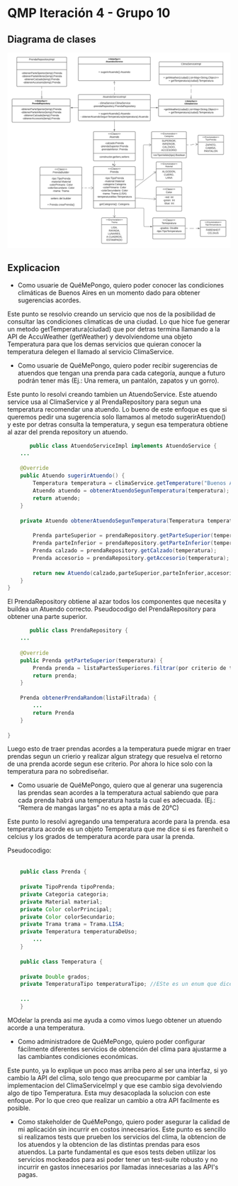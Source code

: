 # QMP Iteración 4 - Grupo 10

## Diagrama de clases

<p> 
<img src="QMP - 4ta iteracion.png">
</p>

## Explicacion


* Como usuarie de QuéMePongo, quiero poder conocer las condiciones climáticas de Buenos Aires en un momento dado para obtener sugerencias acordes.

Este punto se resolvio creando un servicio que nos de la posibilidad de consultar las condiciones climaticas de una ciudad.
Lo que hice fue generar un metodo getTemperatura(ciudad) que por detras termina llamando a la API de AccuWeather (getWeather) y devolviendome una objeto Temperatura para que los demas servicios que quieran conocer la temperatura delegen el llamado al servicio ClimaService.
 
* Como usuarie de QuéMePongo, quiero poder recibir sugerencias de atuendos que tengan una prenda para cada categoría, aunque a futuro podrán tener más (Ej.: Una remera, un pantalón, zapatos y un gorro).

Este punto lo resolvi creando tambien un AtuendoService. Este atuendo service usa al ClimaService y al PrendaRepository para segun una temperatura recomendar una atuendo. Lo bueno de este enfoque es que si queremos pedir una sugerencia solo llamamos al metodo sugerirAtuendo() y este por detras consulta la temperatura, y segun esa temperatura obtiene al azar del prenda repository un atuendo. 

```java
       public class AtuendoServiceImpl implements AtuendoService {
    ...

    @Override
    public Atuendo sugerirAtuendo() {
        Temperatura temperatura = climaService.getTemperature("Buenos Aires, Argentina");
        Atuendo atuendo = obtenerAtuendoSegunTemperatura(temperatura);
        return atuendo;
    }

    private Atuendo obtenerAtuendoSegunTemperatura(Temperatura temperatura) {

        Prenda parteSuperior = prendaRepository.getParteSuperior(temperatura);
        Prenda parteInferior = prendaRepository.getParteInferior(temperatura);
        Prenda calzado = prendaRepository.getCalzado(temperatura);
        Prenda accesorio = prendaRepository.getAccesorio(temperatura);

        return new Atuendo(calzado,parteSuperior,parteInferior,accesorio);
    }
}
```   

El PrendaRepository obtiene al azar todos los componentes que necesita y buildea un Atuendo correcto. 
Pseudocodigo del PrendaRepository para obtener una parte superior. 

```java
       public class PrendaRepository {
    ...

    @Override
    public Prenda getParteSuperior(temperatura) {
        Prenda prenda = listaPartesSuperiores.filtrar(por criterio de temperatura).obtenerPrendaRandom();
        return prenda;
    }

    Prenda obtenerPrendaRandom(listaFiltrada) {
        ...
        return Prenda
    }

}
```   

Luego esto de traer prendas acordes a la temperatura puede migrar en traer prendas segun un crierio y realizar algun strategy que resuelva el retorno de una prenda acorde segun ese criterio. Por ahora lo hice solo con la temperatura para no sobrediseñar.


* Como usuarie de QuéMePongo, quiero que al generar una sugerencia las prendas sean acordes a la temperatura actual sabiendo que para cada prenda habrá una temperatura hasta la cual es adecuada. (Ej.: “Remera de mangas largas” no es apta a más de 20°C)

Este punto lo resolvi agregando una temperatura acorde para la prenda. esa temperatura acorde es un objeto Temperatura que me dice si es farenheit o celcius y los grados de temperatura acorde para usar la prenda. 

Pseudocodigo: 

```java

    public class Prenda {

    private TipoPrenda tipoPrenda;
    private Categoria categoria;
    private Material material;
    private Color colorPrincipal;
    private Color colorSecundario;
    private Trama trama = Trama.LISA;
    private Temperatura temperaturaDeUso;
        ...
    }

    public class Temperatura {

    private Double grados;
    private TemperaturaTipo temperaturaTipo; //ESte es un enum que dice si es F o C.

    ...
    }

```
MOdelar la prenda asi me ayuda a como vimos luego obtener un atuendo acorde a una temperatura. 

* Como administradore de QuéMePongo, quiero poder configurar fácilmente diferentes servicios de obtención del clima para ajustarme a las cambiantes condiciones económicas.

Este punto, ya lo explique un poco mas arriba pero al ser una interfaz, si yo cambio la API del clima, solo tengo que preocuparme por cambiar la implementacion del ClimaServiceImpl y que ese cambio siga devolviendo algo de tipo Temperatura. Esta muy desacoplada la solucion con este enfoque. 
Por lo que creo que realizar un cambio a otra API facilmente es posible. 


* Como stakeholder de QuéMePongo, quiero poder asegurar la calidad de mi aplicación sin incurrir en costos innecesarios. 
Este punto es sencillo si realizamos tests que prueben los servicios del clima, la obtencion de los atuendos y la obtencion de las distintas prendas para esos atuendos. 
La parte fundamental es que esos tests deben utilizar los servicios mockeados para asi poder tener un test-suite robusto y no incurrir en gastos innecesarios por llamadas innecesarias a las API's pagas.

~~~